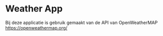# Weather App 

Bij deze applicatie is gebruik gemaakt van de API van OpenWeatherMAP https://openweathermap.org/

